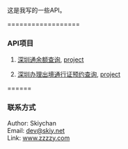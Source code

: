 这是我写的一些API。

==================
### API项目
1. [深圳通余额查询](docs/shenzhentong.md), [project](api/shenzhentong.php)

> [演示]:(http://api.oupag.com/dev/api/shenzhentong.php?cardno=328375558)

2. [深圳办理出境通行证预约查询](docs/tongxingzhengyuyue.md), [project](api/tongxingzhengyuyue.php) 

======
### 联系方式
Author: Skiychan    
Email:  dev@skiy.net    
Link:   www.zzzzy.com   


